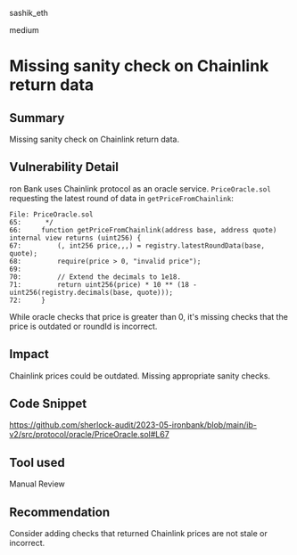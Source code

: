 sashik_eth

medium

# Missing sanity check on Chainlink return data

## Summary

Missing sanity check on Chainlink return data.

## Vulnerability Detail

ron Bank uses Chainlink protocol as an oracle service. `PriceOracle.sol` requesting the latest round of data in `getPriceFromChainlink`:
```solidity
File: PriceOracle.sol
65:      */
66:     function getPriceFromChainlink(address base, address quote) internal view returns (uint256) {
67:         (, int256 price,,,) = registry.latestRoundData(base, quote); 
68:         require(price > 0, "invalid price");
69: 
70:         // Extend the decimals to 1e18.
71:         return uint256(price) * 10 ** (18 - uint256(registry.decimals(base, quote)));
72:     }
```

While oracle checks that price is greater than 0, it's missing checks that the price is outdated or roundId is incorrect. 

## Impact

Chainlink prices could be outdated. Missing appropriate sanity checks.

## Code Snippet

https://github.com/sherlock-audit/2023-05-ironbank/blob/main/ib-v2/src/protocol/oracle/PriceOracle.sol#L67

## Tool used

Manual Review

## Recommendation

Consider adding checks that returned Chainlink prices are not stale or incorrect.
